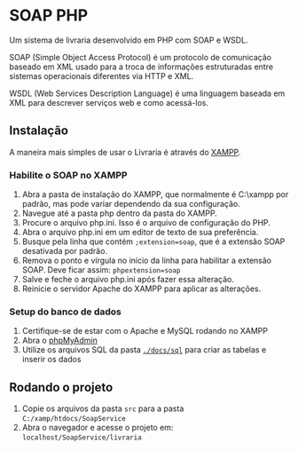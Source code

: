 # SOAP PHP

Um sistema de livraria desenvolvido em PHP com SOAP e WSDL.

SOAP (Simple Object Access Protocol) é um protocolo de comunicação baseado em
XML usado para a troca de informações estruturadas entre sistemas operacionais
diferentes via HTTP e XML.

WSDL (Web Services Description Language) é uma linguagem baseada em XML para
descrever serviços web e como acessá-los.

## Instalação

A maneira mais simples de usar o Livraria é através do
[XAMPP](https://www.apachefriends.org/download.html).

### Habilite o SOAP no XAMPP

1. Abra a pasta de instalação do XAMPP, que normalmente é C:\xampp por padrão,
   mas pode variar dependendo da sua configuração.
2. Navegue até a pasta php dentro da pasta do XAMPP.
3. Procure o arquivo php.ini. Isso é o arquivo de configuração do PHP.
4. Abra o arquivo php.ini em um editor de texto de sua preferência.
5. Busque pela linha que contém `;extension=soap`, que é a extensão SOAP
   desativada por padrão.
6. Remova o ponto e vírgula no início da linha para habilitar a extensão SOAP. Deve ficar assim: `phpextension=soap`
7. Salve e feche o arquivo php.ini após fazer essa alteração.
8. Reinicie o servidor Apache do XAMPP para aplicar as alterações.

### Setup do banco de dados

1. Certifique-se de estar com o Apache e MySQL rodando no XAMPP
2. Abra o [phpMyAdmin](http://localhost/phpmyadmin)
3. Utilize os arquivos SQL da pasta [`./docs/sql`](./docs/sql) para criar as tabelas e inserir os dados

## Rodando o projeto

1. Copie os arquivos da pasta `src` para a pasta `C:/xamp/htdocs/SoapService`
2. Abra o navegador e acesse o projeto em: `localhost/SoapService/livraria`
